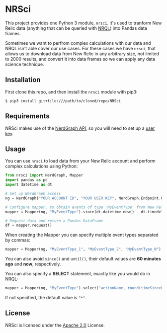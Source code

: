 # NRSci

This project provides one Python 3 module, `nrsci`. It's used to tranform New Relic data (anything that can be queried with [NRQL](https://docs.newrelic.com/docs/query-your-data/nrql-new-relic-query-language/get-started/introduction-nrql-new-relics-query-language/)) into Pandas data frames.

Sometimes we want to perfrom complex calculations with our data and NRQL isn't able cover our use cases. For these cases we have `nrsci`, that allows us to download data from New Relic in any arbitrary size, not limited to 2000 results, and convert it into data frames so we can apply any data science technique.

## Installation

First clone this repo, and then install the `nrsci` module with pip3:

```
$ pip3 install git+file:///path/to/cloned/repo/NRSci
```

## Requirements

NRSci makes use of the [NerdGraph API](https://docs.newrelic.com/docs/apis/nerdgraph/get-started/introduction-new-relic-nerdgraph/), so you will need to set up a [user key](https://docs.newrelic.com/docs/apis/intro-apis/new-relic-api-keys/#user-api-key).

## Usage

You can use `nrsci` to load data from your New Relic account and perform complex calculations using Python:

```Python
from nrsci import NerdGraph, Mapper
import pandas as pd
import datetime as dt

# Set up NerdGraph access
ng = NerdGraph("YOUR ACCOUNT ID", "YOUR USER KEY", NerdGraph.Endpoint.US)

# Configure mapper, to obtain events of type 'MyEventType' from New Relic, since 60 minutes ago until now
mapper = Mapper(ng, "MyEventType").since(dt.datetime.now() - dt.timedelta(minutes = 60)).until(dt.datetime.now())

# Request data and return a Pandas DataFrame
df = mapper.request()
```

When creating the Mapper you can specify multiple event types separated by commas:

```Python
mapper = Mapper(ng, "MyEventType_1", "MyEventType_2", "MyEventType_N")
```

You can also avoid `since()` and `until()`, their default values are **60 minutes ago** and **now**, respectively.

You can also specify a **SELECT** statement, exactly like you would do in NRQL:

```Python
mapper = Mapper(ng, "MyEventType").select("actionName, round(timeSinceLoad / 60.0)")
```

If not specified, the default value is `"*"`.

## License
NRSci is licensed under the [Apache 2.0](http://apache.org/licenses/LICENSE-2.0.txt) License.

